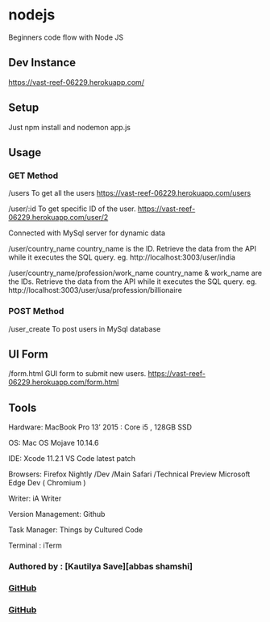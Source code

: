 # nodejs

Beginners code flow with Node JS

## Dev Instance

https://vast-reef-06229.herokuapp.com/

## Setup

Just npm install and nodemon app.js

## Usage

### GET Method

/users
To get all the users
https://vast-reef-06229.herokuapp.com/users

/user/:id
To get specific ID of the user.
https://vast-reef-06229.herokuapp.com/user/2

Connected with MySql server for dynamic data

/user/country_name
country_name is the ID. Retrieve the data from the API while it executes the SQL query.
eg. http://localhost:3003/user/india

/user/country_name/profession/work_name
country_name & work_name are the IDs. Retrieve the data from the API while it executes the SQL query.
eg. http://localhost:3003/user/usa/profession/billionaire

### POST Method

/user_create
To post users in MySql database

## UI Form

/form.html
GUI form to submit new users.
https://vast-reef-06229.herokuapp.com/form.html

## Tools

Hardware: MacBook Pro 13’ 2015 : Core i5 , 128GB SSD

OS: Mac OS Mojave 10.14.6

IDE: Xcode 11.2.1
VS Code latest patch

Browsers: Firefox Nightly /Dev /Main
Safari /Technical Preview
Microsoft Edge Dev ( Chromium )

Writer: iA Writer

Version Management: Github

Task Manager: Things by Cultured Code

Terminal : iTerm

### Authored by : [Kautilya Save][abbas shamshi]

### [GitHub](https://github.com/SensehacK)

### [GitHub](https://github.com/Abbas-shamshi)
